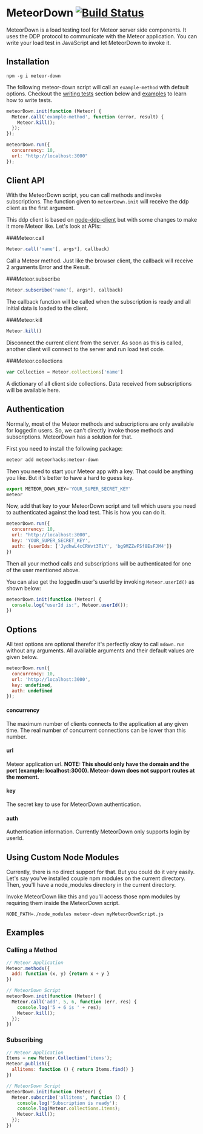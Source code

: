 MeteorDown [![Build Status](https://travis-ci.org/meteorhacks/meteor-down.svg?branch=master)](https://travis-ci.org/meteorhacks/meteor-down)
==========

MeteorDown is a load testing tool for Meteor server side components. It uses the DDP protocol to communicate with the Meteor application. You can write your load test in JavaScript and let MeteorDown to invoke it.

Installation
------------

~~~shell
npm -g i meteor-down
~~~

The following meteor-down script will call an `example-method` with default options. Checkout the [writing tests](#writing-tests) section below and [examples](#examples) to learn how to write tests.

~~~js
meteorDown.init(function (Meteor) {
  Meteor.call('example-method', function (error, result) {
    Meteor.kill();
  });
});

meteorDown.run({
  concurrency: 10,
  url: "http://localhost:3000"
});
~~~

Client API
----------

With the MeteorDown script, you can call methods and invoke subscriptions. The function given to `meteorDown.init` will receive the ddp client as the first argument.

This ddp client is based on [node-ddp-client](https://github.com/oortcloud/node-ddp-client) but with some changes to make it more Meteor like. Let's look at APIs:

###Meteor.call

~~~js
Meteor.call('name'[, args*], callback)
~~~

Call a Meteor method. Just like the browser client, the callback will receive 2 arguments Error and the Result.

###Meteor.subscribe

~~~js
Meteor.subscribe('name'[, args*], callback)
~~~

The callback function will be called when the subscription is ready and all initial data is loaded to the client.

###Meteor.kill

~~~js
Meteor.kill()
~~~

Disconnect the current client from the server. As soon as this is called, another client will connect to the server and run load test code.

###Meteor.collections

~~~js
var Collection = Meteor.collections['name']
~~~

A dictionary of all client side collections. Data received from subscriptions will be available here.

Authentication
--------------

Normally, most of the Meteor methods and subscriptions are only available for  loggedIn users. So, we can't directly invoke those methods and subscriptions. MeteorDown has a solution for that.

First you need to install the following package:

~~~js
meteor add meteorhacks:meteor-down
~~~

Then you need to start your Meteor app with a key. That could be anything you like. But it's better to have a hard to guess key.

~~~js
export METEOR_DOWN_KEY='YOUR_SUPER_SECRET_KEY'
meteor
~~~

Now, add that key to your MeteorDown script and tell which users you need to authenticated against the load test. This is how you can do it.

~~~js
meteorDown.run({
  concurrency: 10,
  url: "http://localhost:3000",
  key: 'YOUR_SUPER_SECRET_KEY',
  auth: {userIds: ['JydhwL4cCRWvt3TiY', 'bg9MZZwFSf8EsFJM4']}
})
~~~

Then all your method calls and subscriptions will be authenticated for one of the user mentioned above.

You can also get the loggedIn user's userId by invoking `Meteor.userId()` as shown below:

~~~js
meteorDown.init(function (Meteor) {
  console.log("userId is:", Meteor.userId());
})
~~~

Options
-------

All test options are optional therefor it's perfectly okay to call `mdown.run` without any arguments. All available arguments and their default values are given below.

~~~js
meteorDown.run({
  concurrency: 10,
  url: 'http://localhost:3000',
  key: undefined,
  auth: undefined
});
~~~

#### concurrency

The maximum number of clients connects to the application at any given time. The real number of concurrent connections can be lower than this number.

#### url

Meteor application url.
**NOTE: This should only have the domain and the port (example: localhost:3000). Meteor-down does not support routes at the moment.**

#### key

The secret key to use for MeteorDown authentication.

#### auth

Authentication information. Currently MeteorDown only supports login by userId.

Using Custom Node Modules
--------
Currently, there is no direct support for that. But you could do it very easily. Let's say you've installed couple npm modules on the current directory. Then, you'll have a node_modules directory in the current directory.

Invoke MeteorDown like this and you'll access those npm modules by requiring them inside the MeteorDown script.

~~~shell
NODE_PATH=./node_modules meteor-down myMeteorDownScript.js
~~~

Examples
--------

### Calling a Method

~~~js
// Meteor Application
Meteor.methods({
  add: function (x, y) {return x + y }
})
~~~

~~~js
// MeteorDown Script
meteorDown.init(function (Meteor) {
  Meteor.call('add', 5, 6, function (err, res) {
    console.log('5 + 6 is ' + res);
    Meteor.kill();
  });
})
~~~

### Subscribing

~~~js
// Meteor Application
Items = new Meteor.Collection('items');
Meteor.publish({
  allitems: function () { return Items.find() }
})
~~~

~~~js
// MeteorDown Script
meteorDown.init(function (Meteor) {
  Meteor.subscribe('allitems', function () {
    console.log('Subscription is ready');
    console.log(Meteor.collections.items);
    Meteor.kill();
  });
})
~~~
